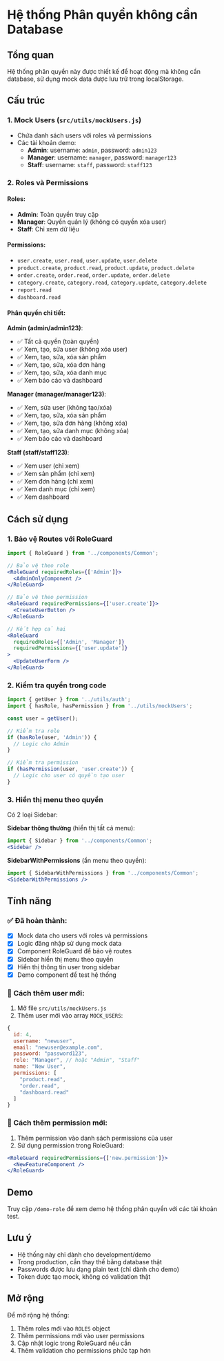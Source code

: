 # Hệ thống Phân quyền không cần Database

## Tổng quan
Hệ thống phân quyền này được thiết kế để hoạt động mà không cần database, sử dụng mock data được lưu trữ trong localStorage.

## Cấu trúc

### 1. Mock Users (`src/utils/mockUsers.js`)
- Chứa danh sách users với roles và permissions
- Các tài khoản demo:
  - **Admin**: username: `admin`, password: `admin123`
  - **Manager**: username: `manager`, password: `manager123`  
  - **Staff**: username: `staff`, password: `staff123`

### 2. Roles và Permissions

#### Roles:
- **Admin**: Toàn quyền truy cập
- **Manager**: Quyền quản lý (không có quyền xóa user)
- **Staff**: Chỉ xem dữ liệu

#### Permissions:
- `user.create`, `user.read`, `user.update`, `user.delete`
- `product.create`, `product.read`, `product.update`, `product.delete`
- `order.create`, `order.read`, `order.update`, `order.delete`
- `category.create`, `category.read`, `category.update`, `category.delete`
- `report.read`
- `dashboard.read`

#### Phân quyền chi tiết:

**Admin (admin/admin123)**:
- ✅ Tất cả quyền (toàn quyền)
- ✅ Xem, tạo, sửa user (không xóa user)
- ✅ Xem, tạo, sửa, xóa sản phẩm
- ✅ Xem, tạo, sửa, xóa đơn hàng
- ✅ Xem, tạo, sửa, xóa danh mục
- ✅ Xem báo cáo và dashboard

**Manager (manager/manager123)**:
- ✅ Xem, sửa user (không tạo/xóa)
- ✅ Xem, tạo, sửa, xóa sản phẩm
- ✅ Xem, tạo, sửa đơn hàng (không xóa)
- ✅ Xem, tạo, sửa danh mục (không xóa)
- ✅ Xem báo cáo và dashboard

**Staff (staff/staff123)**:
- ✅ Xem user (chỉ xem)
- ✅ Xem sản phẩm (chỉ xem)
- ✅ Xem đơn hàng (chỉ xem)
- ✅ Xem danh mục (chỉ xem)
- ✅ Xem dashboard

## Cách sử dụng

### 1. Bảo vệ Routes với RoleGuard

```jsx
import { RoleGuard } from '../components/Common';

// Bảo vệ theo role
<RoleGuard requiredRoles={['Admin']}>
  <AdminOnlyComponent />
</RoleGuard>

// Bảo vệ theo permission
<RoleGuard requiredPermissions={['user.create']}>
  <CreateUserButton />
</RoleGuard>

// Kết hợp cả hai
<RoleGuard 
  requiredRoles={['Admin', 'Manager']} 
  requiredPermissions={['user.update']}
>
  <UpdateUserForm />
</RoleGuard>
```

### 2. Kiểm tra quyền trong code

```jsx
import { getUser } from '../utils/auth';
import { hasRole, hasPermission } from '../utils/mockUsers';

const user = getUser();

// Kiểm tra role
if (hasRole(user, 'Admin')) {
  // Logic cho Admin
}

// Kiểm tra permission
if (hasPermission(user, 'user.create')) {
  // Logic cho user có quyền tạo user
}
```

### 3. Hiển thị menu theo quyền

Có 2 loại Sidebar:

**Sidebar thông thường** (hiển thị tất cả menu):
```jsx
import { Sidebar } from '../components/Common';
<Sidebar />
```

**SidebarWithPermissions** (ẩn menu theo quyền):
```jsx
import { SidebarWithPermissions } from '../components/Common';
<SidebarWithPermissions />
```

## Tính năng

### ✅ Đã hoàn thành:
- [x] Mock data cho users với roles và permissions
- [x] Logic đăng nhập sử dụng mock data
- [x] Component RoleGuard để bảo vệ routes
- [x] Sidebar hiển thị menu theo quyền
- [x] Hiển thị thông tin user trong sidebar
- [x] Demo component để test hệ thống

### 🔧 Cách thêm user mới:

1. Mở file `src/utils/mockUsers.js`
2. Thêm user mới vào array `MOCK_USERS`:

```javascript
{
  id: 4,
  username: "newuser",
  email: "newuser@example.com",
  password: "password123",
  role: "Manager", // hoặc "Admin", "Staff"
  name: "New User",
  permissions: [
    "product.read",
    "order.read",
    "dashboard.read"
  ]
}
```

### 🔧 Cách thêm permission mới:

1. Thêm permission vào danh sách permissions của user
2. Sử dụng permission trong RoleGuard:

```jsx
<RoleGuard requiredPermissions={['new.permission']}>
  <NewFeatureComponent />
</RoleGuard>
```

## Demo

Truy cập `/demo-role` để xem demo hệ thống phân quyền với các tài khoản test.

## Lưu ý

- Hệ thống này chỉ dành cho development/demo
- Trong production, cần thay thế bằng database thật
- Passwords được lưu dạng plain text (chỉ dành cho demo)
- Token được tạo mock, không có validation thật

## Mở rộng

Để mở rộng hệ thống:
1. Thêm roles mới vào `ROLES` object
2. Thêm permissions mới vào user permissions
3. Cập nhật logic trong RoleGuard nếu cần
4. Thêm validation cho permissions phức tạp hơn
